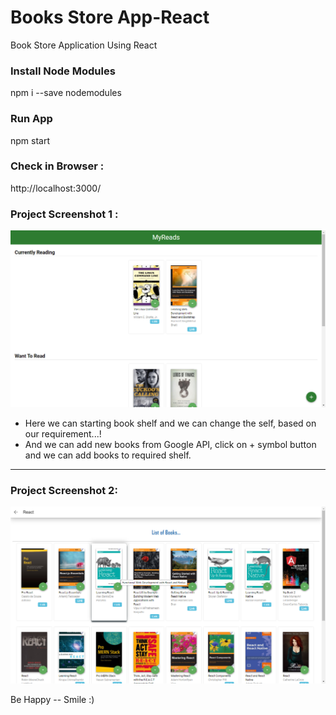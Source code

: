 # Books Store App-React
Book Store Application Using React

### Install Node Modules
npm i --save nodemodules

### Run App
npm start

### Check in Browser :
http://localhost:3000/

### Project Screenshot 1 :
![Screenshot](https://github.com/alexVinod/books-store-react/blob/master/src/icons/projectView.png?raw=true)

- Here we can starting book shelf and we can change the self, based on our requirement...!
- And we can add new books from Google API, click on + symbol button and we can add books to required shelf.

<hr>

### Project Screenshot 2:
![Screenshot](https://github.com/alexVinod/books-store-react/blob/master/src/icons/projectView1.png?raw=true)



Be Happy -- Smile :)

